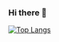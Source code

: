 ### Hi there 👋
[![Top Langs](https://github-readme-stats.vercel.app/api/top-langs/?username=kanade147359&theme=radical
)](https://github.com/anuraghazra/github-readme-stats)

<!--
**Kanade147359/Kanade147359** is a ✨ _special_ ✨ repository because its `README.md` (this file) appears on your GitHub profile.

Here are some ideas to get you started:

- 🔭 I’m currently working on ...
- 🌱 I’m currently learning ...
- 👯 I’m looking to collaborate on ...
- 🤔 I’m looking for help with ...
- 💬 Ask me about ...
- 📫 How to reach me: ...
- 😄 Pronouns: ...
- ⚡ Fun fact: ...
-->
